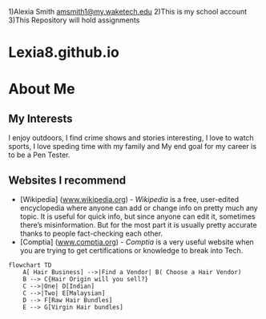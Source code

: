 
1)Alexia Smith amsmith1@my.waketech.edu
2)This is my school account 
3)This Repository will hold assignments 

# Lexia8.github.io

# About Me
## My Interests 
I enjoy outdoors, I find crime shows and stories interesting, I love to watch sports, I love speding time with my family and My end goal for my career is to be a Pen Tester.
## Websites I recommend 
* [Wikipedia] (www.wikipedia.org) -  _Wikipedia_ is a free, user-edited encyclopedia where anyone can add or change info on pretty much any topic. It is useful for quick info, but since  anyone can edit it, sometimes there’s misinformation. But for the most part it is usually pretty accurate thanks to people fact-checking each other.
* [Comptia] (www.comptia.org) - _Comptia_ is a very useful website when you are trying to get certifications or knowledge to break into Tech.
```mermaid
flowchart TD
    A[ Hair Business] -->|Find a Vendor| B( Choose a Hair Vendor)
    B --> C{Hair Origin will you sell?}
    C -->|One| D[Indian]
    C -->|Two| E[Malaysian]
    D --> F[Raw Hair Bundles]
    E --> G[Virgin Hair bundles]
    
    
